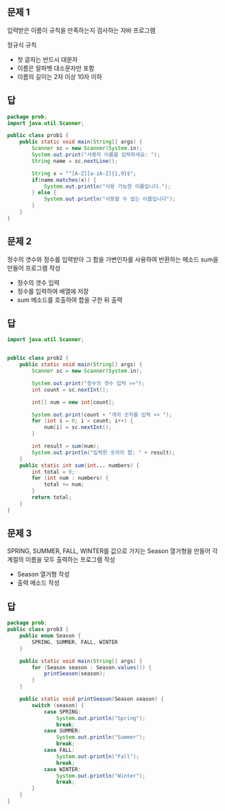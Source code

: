 ## 문제 1
입력받은 이름이 규칙을 만족하는지 검사하는 자바 프로그램

정규식 규칙
- 첫 글자는 반드시 대문자
- 이름은 알파벳 대소문자만 포함
- 이름의 길이는 2자 이상 10자 이하

## 답
~~~ java
package prob;
import java.util.Scanner;

public class prob1 {
    public static void main(String[] args) {
        Scanner sc = new Scanner(System.in);
        System.out.print("사용자 이름을 입력하세요: ");
        String name = sc.nextLine();

        String x = "^[A-Z][a-zA-Z]{1,9}$";
        if(name.matches(x)) {
            System.out.println("사용 가능한 이름입니다.");
        } else {
            System.out.println("사용할 수 없는 이릅입니다");
        }
    }
}
~~~

## 문제 2

정수의 갯수와 정수를 입력받아 그 합을 가변인자를 사용하여 반환하는 메소드 sum을 만들어 프로그램 작성

- 정수의 갯수 입력
- 정수를 입력하여 배열에 저장
- sum 메소드를 호출하여 합을 구한 뒤 출력

## 답
~~~ java
import java.util.Scanner;


public class prob2 {
    public static void main(String[] args) {
        Scanner sc = new Scanner(System.in);

        System.out.print("정수의 갯수 입력 >>");
        int count = sc.nextInt();

        int[] num = new int[count];

        System.out.print(count + "개의 숫자를 입력 >> ");
        for (int i = 0; i < count; i++) {
            num[i] = sc.nextInt();
        }

        int result = sum(num);
        System.out.println("입력한 숫자의 합: " + result);
    }
    public static int sum(int... numbers) {
        int total = 0;
        for (int num : numbers) {
            total += num;
        }
        return total;
    }
}

~~~

## 문제 3
SPRING, SUMMER, FALL, WINTER를 값으로 가지는 Season 열거형을 만들어
각 계절의 이름을 모두 출력하는 프로그램 작성
- Season 열거형 작성
- 출력 메소드 작성


## 답
~~~ java
package prob;
public class prob3 {
    public enum Season {
        SPRING, SUMMER, FALL, WINTER
    }

    public static void main(String[] args) {
        for (Season season : Season.values()) {
            printSeason(season);
        }
    }

    public static void printSeason(Season season) {
        switch (season) {
            case SPRING:
                System.out.println("Spring");
                break;
            case SUMMER:
                System.out.println("Summer");
                break;
            case FALL:
                System.out.println("Fall");
                break;
            case WINTER:
                System.out.println("Winter");
                break;
        }
    }
}
~~~
